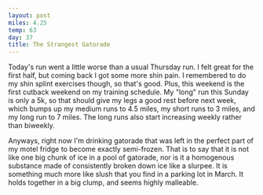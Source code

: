 ```yaml
---
layout: post
miles: 4.25
temp: 63
day: 37
title: The Strangest Gatorade
---
```

Today's run went a little worse than a usual Thursday run. I felt great for the first half, but coming back I got some more shin pain. I remembered to do my shin splint exercises though, so that's good. Plus, this weekend is the first cutback weekend on my training schedule. My "long" run this Sunday is only a 5k, so that should give my legs a good rest before next week, which bumps up my medium runs to 4.5 miles, my short runs to 3 miles, and my long run to 7 miles. The long runs also start increasing weekly rather than biweekly. 

Anyways, right now I'm drinking gatorade that was left in the perfect part of my motel fridge to become exactly semi-frozen. That is to say that it is not like one big chunk of ice in a pool of gatorade, nor is it a homogenous substance made of consistently broken down ice like a slurpee. It is something much more like slush that you find in a parking lot in March. It holds together in a big clump, and seems highly malleable.